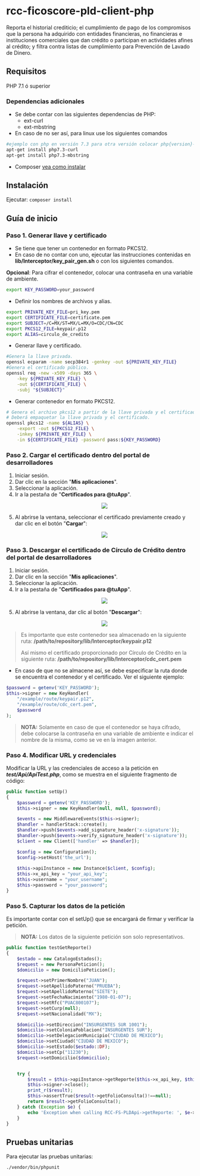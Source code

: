 # rcc-ficoscore-pld-client-php

Reporta el historial crediticio; el cumplimiento de pago de los compromisos que la persona ha adquirido con entidades financieras, no financieras e instituciones comerciales que dan crédito o participan en actividades afines al crédito; y filtra contra listas de cumplimiento para Prevención de Lavado de Dinero.

## Requisitos

PHP 7.1 ó superior
### Dependencias adicionales
- Se debe contar con las siguientes dependencias de PHP:
    - ext-curl
    - ext-mbstring
- En caso de no ser así, para linux use los siguientes comandos
```sh
#ejemplo con php en versión 7.3 para otra versión colocar php{version}-curl
apt-get install php7.3-curl
apt-get install php7.3-mbstring
```
- Composer [vea como instalar][1]
## Instalación

Ejecutar: `composer install`

## Guía de inicio

### Paso 1. Generar llave y certificado

- Se tiene que tener un contenedor en formato PKCS12.
- En caso de no contar con uno, ejecutar las instrucciones contenidas en **lib/Interceptor/key_pair_gen.sh** o con los siguientes comandos.

**Opcional**: Para cifrar el contenedor, colocar una contraseña en una variable de ambiente.
```sh
export KEY_PASSWORD=your_password
```
- Definir los nombres de archivos y alias.
```sh
export PRIVATE_KEY_FILE=pri_key.pem
export CERTIFICATE_FILE=certificate.pem
export SUBJECT=/C=MX/ST=MX/L=MX/O=CDC/CN=CDC
export PKCS12_FILE=keypair.p12
export ALIAS=circulo_de_credito
```
- Generar llave y certificado.
```sh
#Genera la llave privada.
openssl ecparam -name secp384r1 -genkey -out ${PRIVATE_KEY_FILE}
#Genera el certificado público.
openssl req -new -x509 -days 365 \
    -key ${PRIVATE_KEY_FILE} \
    -out ${CERTIFICATE_FILE} \
    -subj "${SUBJECT}"
```
- Generar contenedor en formato PKCS12.
```sh
# Genera el archivo pkcs12 a partir de la llave privada y el certificado.
# Deberá empaquetar la llave privada y el certificado.
openssl pkcs12 -name ${ALIAS} \
    -export -out ${PKCS12_FILE} \
    -inkey ${PRIVATE_KEY_FILE} \
    -in ${CERTIFICATE_FILE} -password pass:${KEY_PASSWORD}
```

### Paso 2. Cargar el certificado dentro del portal de desarrolladores

 1. Iniciar sesión.
 2. Dar clic en la sección "**Mis aplicaciones**".
 3. Seleccionar la aplicación.
 4. Ir a la pestaña de "**Certificados para @tuApp**".
    <p align="center">
      <img src="https://github.com/APIHub-CdC/imagenes-cdc/blob/master/applications.png">
    </p>
 5. Al abrirse la ventana, seleccionar el certificado previamente creado y dar clic en el botón "**Cargar**":
    <p align="center">
      <img src="https://github.com/APIHub-CdC/imagenes-cdc/blob/master/upload_cert.png">
    </p>

### Paso 3. Descargar el certificado de Círculo de Crédito dentro del portal de desarrolladores

 1. Iniciar sesión.
 2. Dar clic en la sección "**Mis aplicaciones**".
 3. Seleccionar la aplicación.
 4. Ir a la pestaña de "**Certificados para @tuApp**".
    <p align="center">
        <img src="https://github.com/APIHub-CdC/imagenes-cdc/blob/master/applications.png">
    </p>
 5. Al abrirse la ventana, dar clic al botón "**Descargar**":
    <p align="center">
        <img src="https://github.com/APIHub-CdC/imagenes-cdc/blob/master/download_cert.png">
    </p>
 > Es importante que este contenedor sea almacenado en la siguiente ruta:
 > **/path/to/repository/lib/Interceptor/keypair.p12**
 >
 > Así mismo el certificado proporcionado por Círculo de Crédito en la siguiente ruta:
 > **/path/to/repository/lib/Interceptor/cdc_cert.pem**
- En caso de que no se almacene así, se debe especificar la ruta donde se encuentra el contenedor y el certificado. Ver el siguiente ejemplo:
```php
$password = getenv('KEY_PASSWORD');
$this->signer = new KeyHandler(
    "/example/route/keypair.p12",
    "/example/route/cdc_cert.pem",
    $password
);
```
 > **NOTA:** Solamente en caso de que el contenedor se haya cifrado, debe colocarse la contraseña en una variable de ambiente e indicar el nombre de la misma, como se ve en la imagen anterior.
 
### Paso 4. Modificar URL y credenciales

 Modificar la URL y las credenciales de acceso a la petición en ***test/Api/ApiTest.php***, como se muestra en el siguiente fragmento de código:

```php
public function setUp()
{
    $password = getenv('KEY_PASSWORD');
    $this->signer = new KeyHandler(null, null, $password);

    $events = new MiddlewareEvents($this->signer);
    $handler = handlerStack::create();
    $handler->push($events->add_signature_header('x-signature'));   
    $handler->push($events->verify_signature_header('x-signature'));
    $client = new Client(['handler' => $handler]);

    $config = new Configuration();
    $config->setHost('the_url');
    
    $this->apiInstance = new Instance($client, $config);
    $this->x_api_key = "your_api_key";
    $this->username = "your_username";
    $this->password = "your_password";
}   
 ```
 
### Paso 5. Capturar los datos de la petición

Es importante contar con el setUp() que se encargará de firmar y verificar la petición.

> **NOTA:** Los datos de la siguiente petición son solo representativos.

```php
public function testGetReporte()
{
    $estado = new CatalogoEstados();
    $request = new PersonaPeticion();
    $domicilio = new DomicilioPeticion();        

    $request->setPrimerNombre("JUAN");
    $request->setApellidoPaterno("PRUEBA");
    $request->setApellidoMaterno("SIETE");
    $request->setFechaNacimiento("1980-01-07");
    $request->setRfc("PUAC800107");
    $request->setCurp(null);
    $request->setNacionalidad("MX");

    $domicilio->setDireccion("INSURGENTES SUR 1001");
    $domicilio->setColoniaPoblacion("INSURGENTES SUR");
    $domicilio->setDelegacionMunicipio("CIUDAD DE MEXICO");
    $domicilio->setCiudad("CIUDAD DE MEXICO");
    $domicilio->setEstado($estado::DF);
    $domicilio->setCp("11230");
    $request->setDomicilio($domicilio);


    try {
        $result = $this->apiInstance->getReporte($this->x_api_key, $this->username, $this->password, $request, $this->x_full_report);
        $this->signer->close();
        print_r($result);
        $this->assertTrue($result->getFolioConsulta()!==null);
        return $result->getFolioConsulta();
    } catch (Exception $e) {
        echo 'Exception when calling RCC-FS-PLDApi->getReporte: ', $e->getMessage(), PHP_EOL;
    }
}
```

## Pruebas unitarias

Para ejecutar las pruebas unitarias:
```sh
./vendor/bin/phpunit
```
[1]: https://getcomposer.org/doc/00-intro.md#installation-linux-unix-macos
